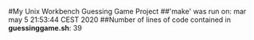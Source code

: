 #My Unix Workbench Guessing Game Project
##'make' was run on:
mar may  5 21:53:44 CEST 2020
##Number of lines of code contained in **guessinggame.sh**:
39
